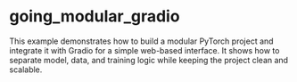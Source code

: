 # going_modular_gradio
This example demonstrates how to build a modular PyTorch project and integrate it with Gradio for a simple web-based interface. It shows how to separate model, data, and training logic while keeping the project clean and scalable.
